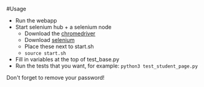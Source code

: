 #Usage

- Run the webapp
- Start selenium hub + a selenium node 
	- Download the [chromedriver](https://sites.google.com/a/chromium.org/chromedriver/)
	- Download [selenium](http://www.seleniumhq.org/download/) 
	- Place these next to start.sh
	- `source start.sh`
- Fill in variables at the top of test_base.py
- Run the tests that you want, for example: `python3 test_student_page.py` 

Don't forget to remove your password!



